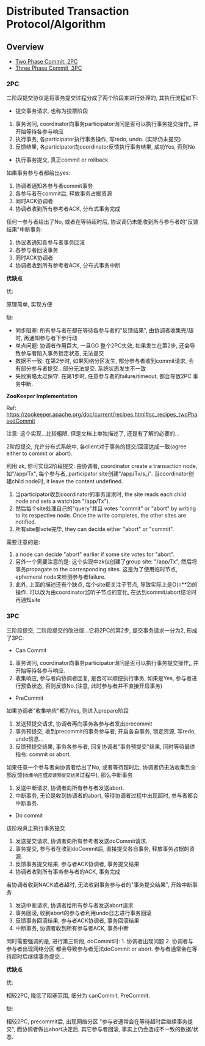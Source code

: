 # Distributed Transaction Protocol/Algorithm

## Overview

- [Two Phase Commit, 2PC](#2pc)
- [Three Phase Commit, 3PC](#3pc)

### 2PC

二阶段提交协议是将事务提交过程分成了两个阶段来进行处理的, 其执行流程如下:

- 提交事务请求, 也称为投票阶段

1. 事务询问, coordinator向事务participator询问是否可以执行事务提交操作,, 并开始等待各参与响应
2. 执行事务, 各participator执行事务操作, 写redo, undo. (实际仍未提交)
3. 反馈结果, 各participator向coordinator反馈执行事务结果, 成功Yes, 否则No

- 执行事务提交, 真正commit or rollback

如果事务参与者都给出yes:

1. 协调者通知各参与者commit事务
2. 各参与者在commit后, 释放事务占据资源
3. 同时ACK协调者
4. 协调者收到所有参考者ACK, 分布式事务完成

任何一参与者给出了No, 或者在等待超时后, 协议调仍未能收到所与参与者的"反馈结果"中断事务:

1. 协议者通知各参与者事务回滚
2. 各参与者回滚事务
3. 同时ACK协调者
4. 协调者收到所有参考者ACK, 分布式事务中断

**优缺点**

优:

原理简单, 实现方便

缺:

- 同步阻塞: 所有参与者在都在等待各参与者的"反馈结果", 由协调者收集完/超时, 再通知参与者下步行动
- 单点问题: 协调者作用巨大, 一旦GG 整个2PC失效, 如果发生在第2步, 还会导致参与者陷入事务锁定状态, 无法提交
- 数据不一致: 在第2步时, 如果网络分区发生, 部分参与者收到commit请求, 会有部分参与者提交...部分无法提交. 系统状态发生不一致
- 失败策略太过保守: 在第1步时, 任意参与者的failure/timeout, 都会导致2PC 事务中断.

**ZooKeeper Implementation**

Ref: https://zookeeper.apache.org/doc/current/recipes.html#sc_recipes_twoPhasedCommit

注意: 这个实现...比较粗陋, 但是文档上单独描述了, 还是有了解的必要的...

2阶段提交, 允许分布式系统中, 各client对于事务的提交/回滚达成一致(agree either to commit or abort).

利用 zk, 你可实现2阶段提交: 由协调者, coordinator create a transaction node, 如"/app/Tx", 每个参与者, participator site创建"/app/Tx/s_i". 当coordinator创建child node时, it leave the content undefined.

1. 当participator收到coordinator的事务请求时, the site reads each child node and sets a watch(on "/app/Tx").
2. 然后每个site处理自己的"query"并且 votes "commit" or "abort" by writing to its respective node. Once the write completes, the other sites are notified.
3. 所有site都vote完毕, they can decide either "abort" or "commit".

需要注意的是:

1. a node can decide "abort" earlier if some site votes for "abort".
2. 另外一个需要注意的是: 这个实现中zk仅创建了group site: "/app/Tx", 然后将事务propagate to the corresponding sites. 这是为了使用临时节点, ephemeral node来检测参与者failure.
3. 此外, 上面的描述还有个缺点, 每个site都关注子节点, 导致实际上是O(n**2)的操作. 可以改为由coordinator监听子节点的变化, 在达到commit/abort结论时再通知site

### 3PC

三阶段提交, 二阶段提交的改进版...它将2PC的第2步, 提交事务请求一分为2, 形成了3PC:

- Can Commit

1. 事务询问, coordinator向事务participator询问是否可以执行事务提交操作,, 并开始等待各参与响应.
2. 收集响应, 参与者向协调者回复, 是否可以顺便执行事务, 如果是Yes, 参与者进行预备状态, 否则反馈No.(注意, 此时参与者并不直接开启事务)

- PreCommit

如果协调者"收集响应"都为Yes, 则进入prepare阶段

1. 发送预提交请求, 协调者再向事务各参与者发出precommit
2. 事务预提交, 收到precommit的事务参与者, 开启各自事务, 锁定资源, 写redo, undo信息...
3. 反馈预提交结果, 事务各参与者, 回复协调者"事务预提交"结果, 同时等待最终指令: commit or abort.

如果任意一个参与者向协调者给出了No, 或者等待超时后, 协调者仍无法收集到全部反馈(`收集响应`或`反馈预提交结果`过程中), 那么中断事务

1. 发送中断请求, 协调者向所有参与者发送abort.
2. 中断事务, 无论是收到协调者的abort, 等待协调者过程中出现超时, 参与者都会中断事务.

- Do commit

该阶段真正执行事务提交

1. 发送提交请求, 协调者向所有参考者发送doCommit请求.
2. 事务提交, 参与者在收到doCommit后, 直接提交各自事务, 释放事务占据的资源.
3. 反馈事务提交结果, 参与者ACK协调者, 事务提交结果
4. 协调者收到所有事务参与者的ACK, 事务完成

若协调者收到NACK或者超时, 无法收到事务参与者的"事务提交结果", 开始中断事务

1. 发送中断请求, 协调者给所有参与者发送abort请求
2. 事务回滚, 收到abort的参与者利用undo日志进行事务回滚
3. 反馈事务回滚结果, 参与者ACK协调者, 事务回滚结果
4. 中断事务, 协调者收到所有参与者ACK, 事务中断

同时需要强调的是, 进行第三阶段, doCommit时: 1. 协调者出现问题 2. 协调者与参与者出现网络分区 都会导致参与者无法doCommit or abort. 参与者通常会在等待超时后继续事务提交...

**优缺点**

优:

相较2PC, 降低了阻塞范围, 细分为 canCommit, PreCommit.

缺:

相较2PC, precommit后, 出现网络分区 "参与者通常会在等待超时后继续事务提交", 而协调者做出abort决定后, 其它参与者回滚, 事实上仍会造成不一致的数据/状态.

